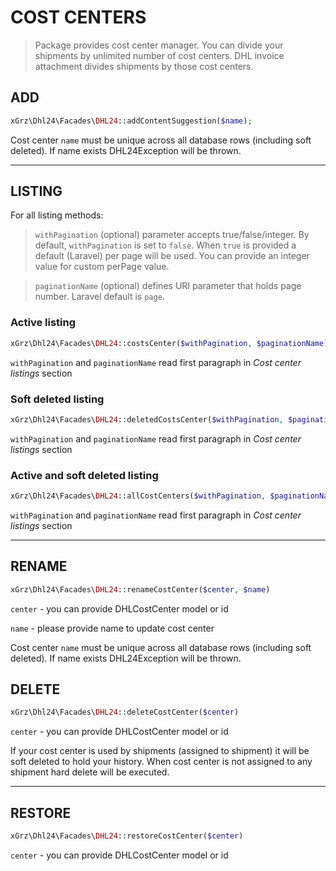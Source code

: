 # COST CENTERS

> Package provides cost center manager. You can divide your shipments by unlimited number of cost centers.
> DHL invoice attachment divides shipments by those cost centers.

## ADD

```php
xGrz\Dhl24\Facades\DHL24::addContentSuggestion($name);
```
Cost center `name` must be unique across all database rows (including soft deleted). If name exists DHL24Exception will be thrown.

___
## LISTING

For all listing methods:
> `withPagination` (optional) parameter accepts true/false/integer. By default, `withPagination` is set to `false`. When `true` is provided a default (Laravel) per page will be used.
You can provide an integer value for custom perPage value.

> `paginationName` (optional) defines URI parameter that holds page number. Laravel default is `page`. 



### Active listing
```php
xGrz\Dhl24\Facades\DHL24::costsCenter($withPagination, $paginationName)
```
`withPagination` and `paginationName` read first paragraph in *Cost center listings* section

### Soft deleted listing
```php
xGrz\Dhl24\Facades\DHL24::deletedCostsCenter($withPagination, $paginationName)
```
`withPagination` and `paginationName` read first paragraph in *Cost center listings* section

### Active and soft deleted listing
```php
xGrz\Dhl24\Facades\DHL24::allCostCenters($withPagination, $paginationName)
```
`withPagination` and `paginationName` read first paragraph in *Cost center listings* section

___

## RENAME
```php
xGrz\Dhl24\Facades\DHL24::renameCostCenter($center, $name)
```
`center` - you can provide DHLCostCenter model or id

`name` - please provide name to update cost center

Cost center `name` must be unique across all database rows (including soft deleted). If name exists DHL24Exception will be thrown.

## DELETE

```php
xGrz\Dhl24\Facades\DHL24::deleteCostCenter($center)
```
`center` - you can provide DHLCostCenter model or id

If your cost center is used by shipments (assigned to shipment) it will be soft deleted to hold your history.
When cost center is not assigned to any shipment hard delete will be executed.
___

## RESTORE
```php
xGrz\Dhl24\Facades\DHL24::restoreCostCenter($center)
```
`center` - you can provide DHLCostCenter model or id



